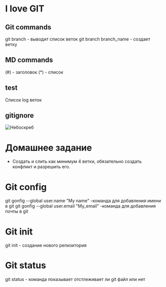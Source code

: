 # I love GIT

## Git commands
git branch - выводит список веток
git branch branch_name - создает ветку
## MD commands
(#) - заголовок
(*) - список

## test
Список log веток

## gitignore
![Небоскреб](picture.jpg)

# Домашнее задание 

- Создать и слить как минимум 4 ветки, обязательно создать конфликт и разрешить его. 

# Git config
git gonfig --global user.name "My name" -команда для добавления имени в git
git gonfig --global user.email "My_email" -команда для добавления почты в git

# Git init
git init - создание нового репизитория

# Git status
git status - команда показывает отстлеживает ли git файл или нет
